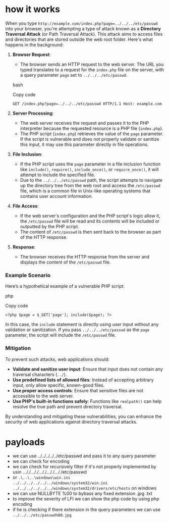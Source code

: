 # how it works 
When you type `http://example.com/index.php?page=../../../etc/passwd` into your browser, you're attempting a type of attack known as a **Directory Traversal Attack** (or Path Traversal Attack). This attack aims to access files and directories that are stored outside the web root folder. Here's what happens in the background:

1. **Browser Request**:
    
    - The browser sends an HTTP request to the web server. The URL you typed translates to a request for the `index.php` file on the server, with a query parameter `page` set to `../../../etc/passwd`.
    
    bash
    
    Copy code
    
    `GET /index.php?page=../../../etc/passwd HTTP/1.1 Host: example.com`
    
2. **Server Processing**:
    
    - The web server receives the request and passes it to the PHP interpreter because the requested resource is a PHP file (`index.php`).
    - The PHP script (`index.php`) retrieves the value of the `page` parameter. If the script is vulnerable and does not properly validate or sanitize this input, it may use this parameter directly in file operations.
3. **File Inclusion**:
    
    - If the PHP script uses the `page` parameter in a file inclusion function like `include()`, `require()`, `include_once()`, or `require_once()`, it will attempt to include the specified file.
    - Due to the `../../../etc/passwd` path, the script attempts to navigate up the directory tree from the web root and access the `/etc/passwd` file, which is a common file in Unix-like operating systems that contains user account information.
4. **File Access**:
    
    - If the web server's configuration and the PHP script's logic allow it, the `/etc/passwd` file will be read and its contents will be included or outputted by the PHP script.
    - The content of `/etc/passwd` is then sent back to the browser as part of the HTTP response.
5. **Response**:
    
    - The browser receives the HTTP response from the server and displays the content of the `/etc/passwd` file.

### Example Scenario

Here’s a hypothetical example of a vulnerable PHP script:

php

Copy code

`<?php $page = $_GET['page']; include($page); ?>`

In this case, the `include` statement is directly using user input without any validation or sanitization. If you pass `../../../etc/passwd` as the `page` parameter, the script will include the `/etc/passwd` file.

### Mitigation

To prevent such attacks, web applications should:

- **Validate and sanitize user input**: Ensure that input does not contain any traversal characters (`../`).
- **Use predefined lists of allowed files**: Instead of accepting arbitrary input, only allow specific, known-good files.
- **Use proper access controls**: Ensure that sensitive files are not accessible to the web server.
- **Use PHP's built-in functions safely**: Functions like `realpath()` can help resolve the true path and prevent directory traversal.

By understanding and mitigating these vulnerabilities, you can enhance the security of web applications against directory traversal attacks.


# payloads 
- we can use ../../../../../etc/passwd   and pass it to any query parameter    
- we can check for encoding
- we can check for recursively filter if it's not properly implemented by usin ..././..././..././..././..././etc/passwd 
- or `.\..\..\windows\win.ini` `../../../../../../windows/system32/win.ini` `../../../../../../windows/system32/drivers/etc/hosts` on windows
- we can use NULLBYTE %00  to bybass any fixed extension .jpg .txt 
- to improve the severity of LFI we can show the php code  by using php encoding 
- if he is checking if there extension in the query parameters we can use `../../../etc/passwd%00.jpg`



